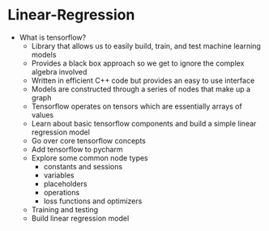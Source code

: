 # Linear-Regression

- What is tensorflow?
    - Library that allows us to easily build, train, and test machine learning models
    - Provides a black box approach so we get to ignore the complex algebra involved
    - Written in efficient C++ code but provides an easy to use interface
    - Models are constructed through a series of nodes that make up a graph
    - Tensorflow operates on tensors which are essentially arrays of values
    - Learn about basic tensorflow components and build a simple linear regression model
    - Go over core tensorflow concepts
    - Add tensorflow to pycharm
    - Explore some common node types
        - constants and sessions
        - variables
        - placeholders
        - operations
        - loss functions and optimizers
    - Training and testing
    - Build linear regression model
